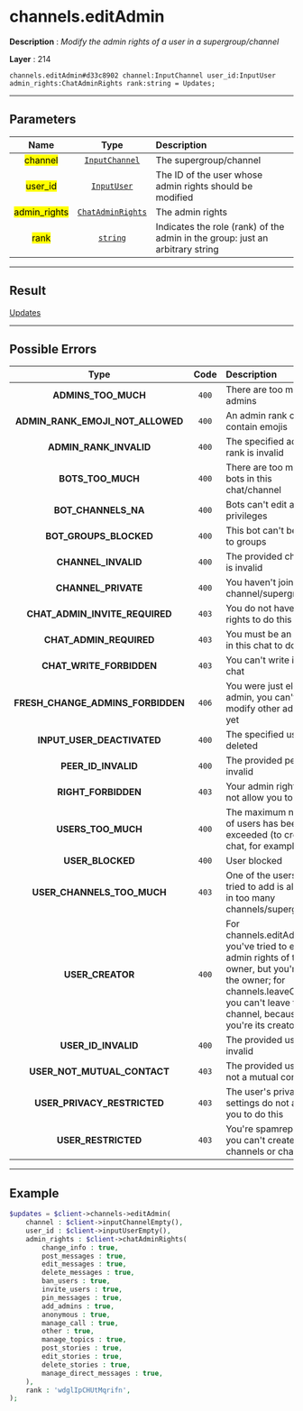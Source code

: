 # channels.editAdmin

**Description** : *Modify the admin rights of a user in a supergroup/channel*

**Layer** : 214

```tl
channels.editAdmin#d33c8902 channel:InputChannel user_id:InputUser admin_rights:ChatAdminRights rank:string = Updates;
```

---

## Parameters

| Name | Type | Description |
| :---: | :---: | :--- |
| <mark>channel</mark> | [`InputChannel`](type/InputChannel) | The supergroup/channel |
| <mark>user_id</mark> | [`InputUser`](type/InputUser) | The ID of the user whose admin rights should be modified |
| <mark>admin_rights</mark> | [`ChatAdminRights`](type/ChatAdminRights) | The admin rights |
| <mark>rank</mark> | [`string`](type/string) | Indicates the role (rank) of the admin in the group: just an arbitrary string |

---

## Result

[Updates](type/Updates)

---

## Possible Errors

| Type | Code | Description |
| :---: | :---: | :--- |
| **ADMINS_TOO_MUCH** | `400` | There are too many admins |
| **ADMIN_RANK_EMOJI_NOT_ALLOWED** | `400` | An admin rank cannot contain emojis |
| **ADMIN_RANK_INVALID** | `400` | The specified admin rank is invalid |
| **BOTS_TOO_MUCH** | `400` | There are too many bots in this chat/channel |
| **BOT_CHANNELS_NA** | `400` | Bots can't edit admin privileges |
| **BOT_GROUPS_BLOCKED** | `400` | This bot can't be added to groups |
| **CHANNEL_INVALID** | `400` | The provided channel is invalid |
| **CHANNEL_PRIVATE** | `400` | You haven't joined this channel/supergroup |
| **CHAT_ADMIN_INVITE_REQUIRED** | `403` | You do not have the rights to do this |
| **CHAT_ADMIN_REQUIRED** | `403` | You must be an admin in this chat to do this |
| **CHAT_WRITE_FORBIDDEN** | `403` | You can't write in this chat |
| **FRESH_CHANGE_ADMINS_FORBIDDEN** | `406` | You were just elected admin, you can't add or modify other admins yet |
| **INPUT_USER_DEACTIVATED** | `400` | The specified user was deleted |
| **PEER_ID_INVALID** | `400` | The provided peer id is invalid |
| **RIGHT_FORBIDDEN** | `403` | Your admin rights do not allow you to do this |
| **USERS_TOO_MUCH** | `400` | The maximum number of users has been exceeded (to create a chat, for example) |
| **USER_BLOCKED** | `400` | User blocked |
| **USER_CHANNELS_TOO_MUCH** | `403` | One of the users you tried to add is already in too many channels/supergroups |
| **USER_CREATOR** | `400` | For channels.editAdmin: you've tried to edit the admin rights of the owner, but you're not the owner; for channels.leaveChannel: you can't leave this channel, because you're its creator |
| **USER_ID_INVALID** | `400` | The provided user ID is invalid |
| **USER_NOT_MUTUAL_CONTACT** | `403` | The provided user is not a mutual contact |
| **USER_PRIVACY_RESTRICTED** | `403` | The user's privacy settings do not allow you to do this |
| **USER_RESTRICTED** | `403` | You're spamreported, you can't create channels or chats |

---

## Example

```php
$updates = $client->channels->editAdmin(
	channel : $client->inputChannelEmpty(),
	user_id : $client->inputUserEmpty(),
	admin_rights : $client->chatAdminRights(
		change_info : true,
		post_messages : true,
		edit_messages : true,
		delete_messages : true,
		ban_users : true,
		invite_users : true,
		pin_messages : true,
		add_admins : true,
		anonymous : true,
		manage_call : true,
		other : true,
		manage_topics : true,
		post_stories : true,
		edit_stories : true,
		delete_stories : true,
		manage_direct_messages : true,
	),
	rank : 'wdglIpCHUtMqrifn',
);
```
